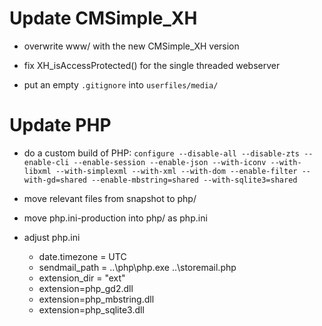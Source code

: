 Update CMSimple_XH
==================

* overwrite www/ with the new CMSimple_XH version

* fix XH_isAccessProtected() for the single threaded webserver

* put an empty `.gitignore` into `userfiles/media/`

Update PHP
==========

* do a custom build of PHP:
  `configure --disable-all --disable-zts --enable-cli --enable-session --enable-json --with-iconv --with-libxml --with-simplexml --with-xml --with-dom --enable-filter --with-gd=shared --enable-mbstring=shared --with-sqlite3=shared`

* move relevant files from snapshot to php/

* move php.ini-production into php/ as php.ini

* adjust php.ini
  * date.timezone = UTC
  * sendmail_path = ..\php\php.exe ..\storemail.php
  * extension_dir = "ext"
  * extension=php_gd2.dll
  * extension=php_mbstring.dll
  * extension=php_sqlite3.dll
